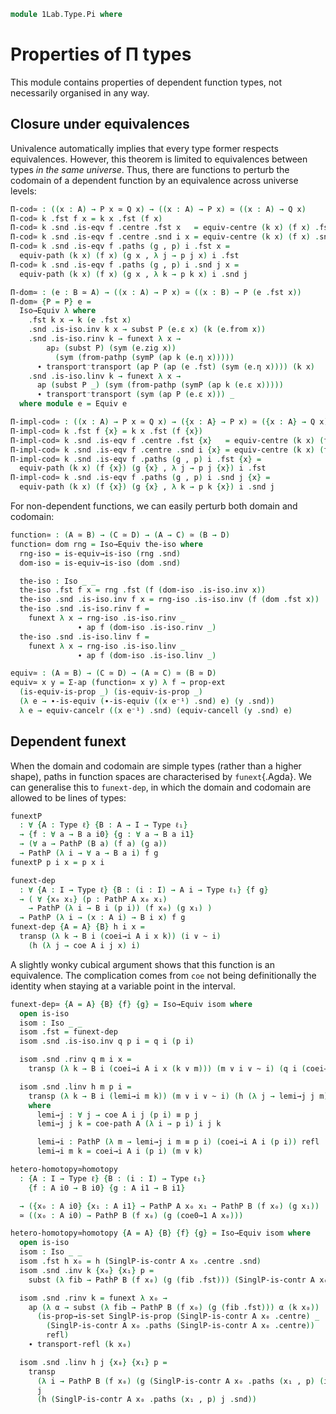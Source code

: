 <!--
```
open import 1Lab.Path.Cartesian
open import 1Lab.Type.Sigma
open import 1Lab.HLevel
open import 1Lab.Equiv
open import 1Lab.Path
open import 1Lab.Type
```
-->

```agda
module 1Lab.Type.Pi where
```

<!--
```
private variable
  ℓ ℓ₁ : Level
  A B C D : Type ℓ
  P Q : A → Type ℓ
```
-->

# Properties of Π types

This module contains properties of dependent function types, not necessarily
organised in any way.

## Closure under equivalences

Univalence automatically implies that every type former respects
equivalences. However, this theorem is limited to equivalences between
types _in the same universe_. Thus, there are functions to perturb the
codomain of a dependent function by an equivalence across universe levels:

```agda
Π-cod≃ : ((x : A) → P x ≃ Q x) → ((x : A) → P x) ≃ ((x : A) → Q x)
Π-cod≃ k .fst f x = k x .fst (f x)
Π-cod≃ k .snd .is-eqv f .centre .fst x   = equiv-centre (k x) (f x) .fst
Π-cod≃ k .snd .is-eqv f .centre .snd i x = equiv-centre (k x) (f x) .snd i
Π-cod≃ k .snd .is-eqv f .paths (g , p) i .fst x =
  equiv-path (k x) (f x) (g x , λ j → p j x) i .fst
Π-cod≃ k .snd .is-eqv f .paths (g , p) i .snd j x =
  equiv-path (k x) (f x) (g x , λ k → p k x) i .snd j

Π-dom≃ : (e : B ≃ A) → ((x : A) → P x) ≃ ((x : B) → P (e .fst x))
Π-dom≃ {P = P} e =
  Iso→Equiv λ where
    .fst k x → k (e .fst x)
    .snd .is-iso.inv k x → subst P (e.ε x) (k (e.from x))
    .snd .is-iso.rinv k → funext λ x →
        ap₂ (subst P) (sym (e.zig x))
          (sym (from-pathp (symP (ap k (e.η x)))))
      ∙ transport⁻transport (ap P (ap (e .fst) (sym (e.η x)))) (k x)
    .snd .is-iso.linv k → funext λ x →
      ap (subst P _) (sym (from-pathp (symP (ap k (e.ε x)))))
      ∙ transport⁻transport (sym (ap P (e.ε x))) _
  where module e = Equiv e

Π-impl-cod≃ : ((x : A) → P x ≃ Q x) → ({x : A} → P x) ≃ ({x : A} → Q x)
Π-impl-cod≃ k .fst f {x} = k x .fst (f {x})
Π-impl-cod≃ k .snd .is-eqv f .centre .fst {x}   = equiv-centre (k x) (f {x}) .fst
Π-impl-cod≃ k .snd .is-eqv f .centre .snd i {x} = equiv-centre (k x) (f {x}) .snd i
Π-impl-cod≃ k .snd .is-eqv f .paths (g , p) i .fst {x} =
  equiv-path (k x) (f {x}) (g {x} , λ j → p j {x}) i .fst
Π-impl-cod≃ k .snd .is-eqv f .paths (g , p) i .snd j {x} =
  equiv-path (k x) (f {x}) (g {x} , λ k → p k {x}) i .snd j
```

For non-dependent functions, we can easily perturb both domain and
codomain:

```agda
function≃ : (A ≃ B) → (C ≃ D) → (A → C) ≃ (B → D)
function≃ dom rng = Iso→Equiv the-iso where
  rng-iso = is-equiv→is-iso (rng .snd)
  dom-iso = is-equiv→is-iso (dom .snd)

  the-iso : Iso _ _
  the-iso .fst f x = rng .fst (f (dom-iso .is-iso.inv x))
  the-iso .snd .is-iso.inv f x = rng-iso .is-iso.inv (f (dom .fst x))
  the-iso .snd .is-iso.rinv f =
    funext λ x → rng-iso .is-iso.rinv _
               ∙ ap f (dom-iso .is-iso.rinv _)
  the-iso .snd .is-iso.linv f =
    funext λ x → rng-iso .is-iso.linv _
               ∙ ap f (dom-iso .is-iso.linv _)

equiv≃ : (A ≃ B) → (C ≃ D) → (A ≃ C) ≃ (B ≃ D)
equiv≃ x y = Σ-ap (function≃ x y) λ f → prop-ext
  (is-equiv-is-prop _) (is-equiv-is-prop _)
  (λ e → ∙-is-equiv (∙-is-equiv ((x e⁻¹) .snd) e) (y .snd))
  λ e → equiv-cancelr ((x e⁻¹) .snd) (equiv-cancell (y .snd) e)
```


## Dependent funext

When the domain and codomain are simple types (rather than a higher
shape), paths in function spaces are characterised by `funext`{.Agda}.
We can generalise this to `funext-dep`, in which the domain and codomain
are allowed to be lines of types:

```agda
funextP
  : ∀ {A : Type ℓ} {B : A → I → Type ℓ₁}
  → {f : ∀ a → B a i0} {g : ∀ a → B a i1}
  → (∀ a → PathP (B a) (f a) (g a))
  → PathP (λ i → ∀ a → B a i) f g
funextP p i x = p x i

funext-dep
  : ∀ {A : I → Type ℓ} {B : (i : I) → A i → Type ℓ₁} {f g}
  → ( ∀ {x₀ x₁} (p : PathP A x₀ x₁)
    → PathP (λ i → B i (p i)) (f x₀) (g x₁) )
  → PathP (λ i → (x : A i) → B i x) f g
funext-dep {A = A} {B} h i x =
  transp (λ k → B i (coei→i A i x k)) (i ∨ ~ i)
    (h (λ j → coe A i j x) i)
```

A slightly wonky cubical argument shows that this function is an
equivalence. The complication comes from `coe` not being definitionally
the identity when staying at a variable point in the interval.

<!--
```agda
funext-dep≃
  : {A : I → Type ℓ} {B : (i : I) → A i → Type ℓ₁}
    {f : (x : A i0) → B i0 x} {g : (x : A i1) → B i1 x}

  → ( {x₀ : A i0} {x₁ : A i1} (p : PathP A x₀ x₁)
    → PathP (λ i → B i (p i)) (f x₀) (g x₁)
    )
  ≃ PathP (λ i → (x : A i) → B i x) f g
```
-->

```agda
funext-dep≃ {A = A} {B} {f} {g} = Iso→Equiv isom where
  open is-iso
  isom : Iso _ _
  isom .fst = funext-dep
  isom .snd .is-iso.inv q p i = q i (p i)

  isom .snd .rinv q m i x =
    transp (λ k → B i (coei→i A i x (k ∨ m))) (m ∨ i ∨ ~ i) (q i (coei→i A i x m))

  isom .snd .linv h m p i =
    transp (λ k → B i (lemi→i m k)) (m ∨ i ∨ ~ i) (h (λ j → lemi→j j m) i)
    where
      lemi→j : ∀ j → coe A i j (p i) ≡ p j
      lemi→j j k = coe-path A (λ i → p i) i j k

      lemi→i : PathP (λ m → lemi→j i m ≡ p i) (coei→i A i (p i)) refl
      lemi→i m k = coei→i A i (p i) (m ∨ k)

hetero-homotopy≃homotopy
  : {A : I → Type ℓ} {B : (i : I) → Type ℓ₁}
    {f : A i0 → B i0} {g : A i1 → B i1}

  → ({x₀ : A i0} {x₁ : A i1} → PathP A x₀ x₁ → PathP B (f x₀) (g x₁))
  ≃ ((x₀ : A i0) → PathP B (f x₀) (g (coe0→1 A x₀)))

hetero-homotopy≃homotopy {A = A} {B} {f} {g} = Iso→Equiv isom where
  open is-iso
  isom : Iso _ _
  isom .fst h x₀ = h (SinglP-is-contr A x₀ .centre .snd)
  isom .snd .inv k {x₀} {x₁} p =
    subst (λ fib → PathP B (f x₀) (g (fib .fst))) (SinglP-is-contr A x₀ .paths (x₁ , p)) (k x₀)

  isom .snd .rinv k = funext λ x₀ →
    ap (λ α → subst (λ fib → PathP B (f x₀) (g (fib .fst))) α (k x₀))
      (is-prop→is-set SinglP-is-prop (SinglP-is-contr A x₀ .centre) _
        (SinglP-is-contr A x₀ .paths (SinglP-is-contr A x₀ .centre))
        refl)
    ∙ transport-refl (k x₀)

  isom .snd .linv h j {x₀} {x₁} p =
    transp
      (λ i → PathP B (f x₀) (g (SinglP-is-contr A x₀ .paths (x₁ , p) (i ∨ j) .fst)))
      j
      (h (SinglP-is-contr A x₀ .paths (x₁ , p) j .snd))
```

<!--
```agda
funext²
  : ∀ {ℓ ℓ' ℓ''} {A : Type ℓ} {B : A → Type ℓ'} {C : ∀ x → B x → Type ℓ''}
      {f g : ∀ x y → C x y}
  → (∀ i j → f i j ≡ g i j)
  → f ≡ g
funext² p i x y = p x y i

funext-square
  : ∀ {ℓ ℓ'} {A : Type ℓ} {B : A → Type ℓ'}
      {f00 f01 f10 f11 : (a : A) → B a}
      {p : f00 ≡ f01}
      {q : f00 ≡ f10}
      {s : f01 ≡ f11}
      {r : f10 ≡ f11}
  → (∀ a → Square (p $ₚ a) (q $ₚ a) (s $ₚ a) (r $ₚ a))
  → Square p q s r
funext-square p i j a = p a i j

Π-⊤-eqv
  : ∀ {ℓ ℓ'} {B : Lift ℓ ⊤ → Type ℓ'}
  → (∀ a → B a) ≃ B _
Π-⊤-eqv .fst b = b _
Π-⊤-eqv .snd = is-iso→is-equiv λ where
  .is-iso.inv b _ → b
  .is-iso.rinv b → refl
  .is-iso.linv b → refl

Π-contr-eqv
  : ∀ {ℓ ℓ'} {A : Type ℓ} {B : A → Type ℓ'}
  → (c : is-contr A)
  → (∀ a → B a) ≃ B (c .centre)
Π-contr-eqv c .fst b = b (c .centre)
Π-contr-eqv {B = B} c .snd = is-iso→is-equiv λ where
  .is-iso.inv b a → subst B (c .paths a) b
  .is-iso.rinv b → ap (λ e → subst B e b) (is-contr→is-set c _ _ _ _) ∙ transport-refl b
  .is-iso.linv b → funext λ a → from-pathp (ap b (c .paths a))

flip
  : ∀ {ℓ ℓ' ℓ''} {A : Type ℓ} {B : Type ℓ'} {C : A → B → Type ℓ''}
  → (∀ a b → C a b) → (∀ b a → C a b)
flip f b a = f a b
```
-->
